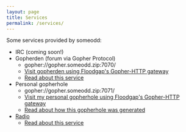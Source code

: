 ```yaml
---
layout: page
title: Services
permalink: /services/
---
```


Some services provided by someodd:

  * IRC (coming soon!)
  * Gopherden (forum via Gopher Protocol)
    * gopher://gopher.someodd.zip:7070/
    * [Visit gopherden using Floodgap's Gopher-HTTP gateway](https://gopher.floodgap.com/gopher/gw?a=gopher%3A%2F%2Fgopher.someodd.zip%3A7071%2F)
    * [Read about this service](/showcase/gopherden)
  * Personal gopherhole
    * gopher://gopher.someodd.zip:7071/
    * [Visit my personal gopherhole using Floodgap's Gopher-HTTP gateway](https://gopher.floodgap.com/gopher/gw?a=gopher%3A%2F%2Fgopher.someodd.zip%3A7071%2F)
    * [Read about how this gopherhole was generated](/showcase/burrow)
  * [Radio](https://radio.someodd.zip/stream)
    * [Read about this service](/showcase/whisper-radio)
